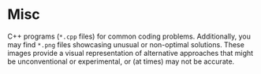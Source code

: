 # Misc

C++ programs (`*.cpp` files) for common coding problems. Additionally, you may find `*.png` files showcasing unusual or non-optimal solutions. These images provide a visual representation of alternative approaches that might be unconventional or experimental, or (at times) may not be accurate.


